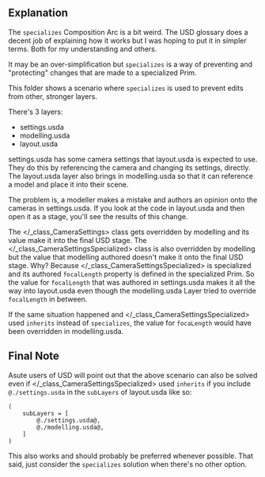 ## Explanation

The `specializes` Composition Arc is a bit weird. The USD glossary does
a decent job of explaining how it works but I was hoping to put it in
simpler terms. Both for my understanding and others.

It may be an over-simplification but `specializes` is a way of
preventing and "protecting" changes that are made to a specialized Prim.

This folder shows a scenario where `specializes` is used to prevent
edits from other, stronger layers.

There's 3 layers:

- settings.usda
- modelling.usda
- layout.usda

settings.usda has some camera settings that layout.usda is expected to
use. They do this by referencing the camera and changing its settings,
directly. The layout.usda layer also brings in modelling.usda so that it
can reference a model and place it into their scene.

The problem is, a modeller makes a mistake and authors an opinion onto
the cameras in settings.usda. If you look at the code in layout.usda and
then open it as a stage, you'll see the results of this change.

The </_class_CameraSettings> class gets overridden by
modelling and its value make it into the final USD stage. The
</_class_CameraSettingsSpecialized> class is also overridden by
modelling but the value that modelling authored doesn't make it onto
the final USD stage. Why? Because </_class_CameraSettingsSpecialized>
is specialized and its authored `focalLength` property is defined in
the specialized Prim. So the value for `focalLength` that was authored
in settings.usda makes it all the way into layout.usda even though the
modelling.usda Layer tried to override `focalLength` in between.

If the same situation happened and </_class_CameraSettingsSpecialized>
used `inherits` instead of `specializes`, the value for `focaLength`
would have been overridden in modelling.usda.


## Final Note
Asute users of USD will point out that the above scenario can also be solved even if </_class_CameraSettingsSpecialized> used `inherits` if you include `@./settings.usda` in the `subLayers` of layout.usda like so:

```usda
(
    subLayers = [
        @./settings.usda@,
        @./modelling.usda@,
    ]
)
```

This also works and should probably be preferred whenever possible. That
said, just consider the `specializes` solution when there's no other
option.

